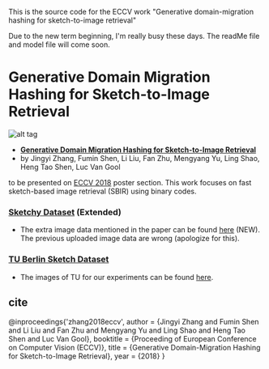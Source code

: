 This is the source code for the ECCV work "Generative domain-migration hashing for sketch-to-image retrieval"

Due to the new term beginning, I'm really busy these days. The readMe file and model file will come soon.

# Generative Domain Migration Hashing for Sketch-to-Image Retrieval
![alt tag](https://github.com/YCJGG/GDH/blob/master/GDH.jpg)

- [**Generative Domain Migration Hashing for Sketch-to-Image Retrieval**](http://openaccess.thecvf.com/content_ECCV_2018/papers/Jingyi_Zhang_Generative_Domain-Migration_Hashing_ECCV_2018_paper.pdf)
- by Jingyi Zhang, Fumin Shen, Li Liu, Fan Zhu, Mengyang Yu, Ling Shao, Heng Tao Shen, Luc Van Gool

to be presented on [ECCV 2018](http://openaccess.thecvf.com/content_ECCV_2018/html/) poster section. This work focuses on fast sketch-based image retrieval (SBIR) using binary codes.



### [Sketchy Dataset](http://sketchy.eye.gatech.edu/) (Extended)

- The extra image data mentioned in the paper can be found [here](https://drive.google.com/file/d/0B2U-hnwRkpRrdGZKTzkwbkEwVkk/view?usp=sharing) (NEW). The previous uploaded image data are wrong (apologize for this).

### [TU Berlin Sketch Dataset](http://cybertron.cg.tu-berlin.de/eitz/projects/classifysketch/)

- The images of TU for our experiments can be found [here](https://drive.google.com/file/d/0B2U-hnwRkpRrMFVvTmFQa3dmSUk/view?usp=sharing).



## cite ##
@inproceedings{'zhang2018eccv',
 author = {Jingyi Zhang and Fumin Shen and Li Liu and Fan Zhu and Mengyang Yu and Ling Shao and Heng Tao Shen and Luc Van Gool},
 booktitle = {Proceeding of European Conference on Computer Vision (ECCV)},
 title = {Generative Domain-Migration Hashing for Sketch-to-Image Retrieval},
 year = {2018}
}